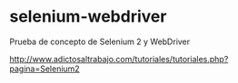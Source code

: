 selenium-webdriver
==================

Prueba de concepto de Selenium 2 y WebDriver

http://www.adictosaltrabajo.com/tutoriales/tutoriales.php?pagina=Selenium2

